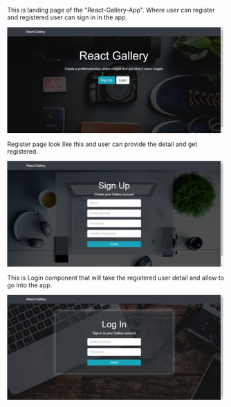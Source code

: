 This is landing page of the "React-Gallery-App". Where user can register and registered user can sign in in the app.

<img src="./images/landing.jpg" width="500">

Register page look like this and user can provide the detail and get registered.

<img src="./images/signup.JPG" width="500">

This is Login component that will take the registered user detail and allow to go into the app.

<img src="./images/login.JPG" width="500">
